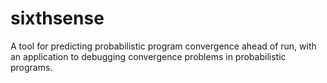 # sixthsense
A tool for predicting probabilistic program convergence ahead of run, with an application to debugging convergence problems in probabilistic programs. 
